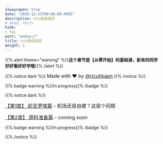 ```yaml
---
alwaysopen: true
date: "2020-12-23T00:00:00.000Z"
description: 小小白白话文
# head: <hr/>
hide:
- toc
post: "&nbsp;📙"
title: 小小白白话文
weight: 1
---
```

{{% alert theme="warning" %}}**这个章节是【从零开始】的基础课，新来的同学好好看好好学哦**{{% /alert %}}

{{% notice dark %}}
<font size=3>Made with ❤️ by [@ricuhkaen](https://github.com/ricuhkaen)</font>
{{% /notice %}}

 {{% badge warning %}}In progress{{% /badge %}}
<br>

{{% notice dark %}}

<font size=3>[【第1章】 前言罗嗦篇](./ch01-preface) -  机场还是自建？这是个问题</font>

<font size=3>[【第2章】 原料准备篇]() -  coming soon</font>

{{% badge warning %}}In progress{{% /badge %}}

{{% /notice %}}

